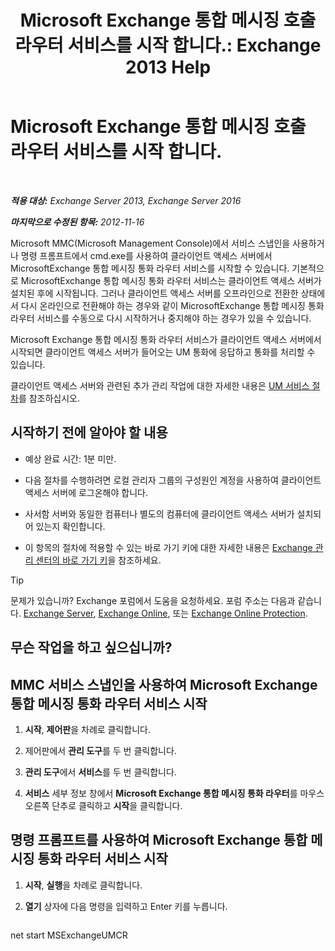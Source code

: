 ﻿---
title: 'Microsoft Exchange 통합 메시징 호출 라우터 서비스를 시작 합니다.: Exchange 2013 Help'
TOCTitle: Microsoft Exchange 통합 메시징 호출 라우터 서비스를 시작 합니다.
ms:assetid: 8b7e1a4c-87b3-4477-a95f-6b41cf2d38f0
ms:mtpsurl: https://technet.microsoft.com/ko-kr/library/JJ673542(v=EXCHG.150)
ms:contentKeyID: 50556034
ms.date: 05/22/2018
mtps_version: v=EXCHG.150
ms.translationtype: MT
---

# Microsoft Exchange 통합 메시징 호출 라우터 서비스를 시작 합니다.

 

_**적용 대상:** Exchange Server 2013, Exchange Server 2016_

_**마지막으로 수정된 항목:** 2012-11-16_

Microsoft MMC(Microsoft Management Console)에서 서비스 스냅인을 사용하거나 명령 프롬프트에서 cmd.exe를 사용하여 클라이언트 액세스 서버에서 MicrosoftExchange 통합 메시징 통화 라우터 서비스를 시작할 수 있습니다. 기본적으로 MicrosoftExchange 통합 메시징 통화 라우터 서비스는 클라이언트 액세스 서버가 설치된 후에 시작됩니다. 그러나 클라이언트 액세스 서버를 오프라인으로 전환한 상태에서 다시 온라인으로 전환해야 하는 경우와 같이 MicrosoftExchange 통합 메시징 통화 라우터 서비스를 수동으로 다시 시작하거나 중지해야 하는 경우가 있을 수 있습니다.

Microsoft Exchange 통합 메시징 통화 라우터 서비스가 클라이언트 액세스 서버에서 시작되면 클라이언트 액세스 서버가 들어오는 UM 통화에 응답하고 통화를 처리할 수 있습니다.

클라이언트 액세스 서버와 관련된 추가 관리 작업에 대한 자세한 내용은 [UM 서비스 절차](um-services-procedures-exchange-2013-help.md)를 참조하십시오.

## 시작하기 전에 알아야 할 내용

  - 예상 완료 시간: 1분 미만.

  - 다음 절차를 수행하려면 로컬 관리자 그룹의 구성원인 계정을 사용하여 클라이언트 액세스 서버에 로그온해야 합니다.

  - 사서함 서버와 동일한 컴퓨터나 별도의 컴퓨터에 클라이언트 액세스 서버가 설치되어 있는지 확인합니다.

  - 이 항목의 절차에 적용할 수 있는 바로 가기 키에 대한 자세한 내용은 [Exchange 관리 센터의 바로 가기 키](keyboard-shortcuts-in-the-exchange-admin-center-exchange-online-protection-help.md)을 참조하세요.


> [!TIP]
> 문제가 있습니까? Exchange 포럼에서 도움을 요청하세요. 포럼 주소는 다음과 같습니다. <A href="https://go.microsoft.com/fwlink/p/?linkid=60612">Exchange Server</A>, <A href="https://go.microsoft.com/fwlink/p/?linkid=267542">Exchange Online</A>, 또는 <A href="https://go.microsoft.com/fwlink/p/?linkid=285351">Exchange Online Protection</A>.



## 무슨 작업을 하고 싶으십니까?

## MMC 서비스 스냅인을 사용하여 Microsoft Exchange 통합 메시징 통화 라우터 서비스 시작

1.  **시작**, **제어판**을 차례로 클릭합니다.

2.  제어판에서 **관리 도구**를 두 번 클릭합니다.

3.  **관리 도구**에서 **서비스**를 두 번 클릭합니다.

4.  **서비스** 세부 정보 창에서 **Microsoft Exchange 통합 메시징 통화 라우터**를 마우스 오른쪽 단추로 클릭하고 **시작**을 클릭합니다.

## 명령 프롬프트를 사용하여 Microsoft Exchange 통합 메시징 통화 라우터 서비스 시작

1.  **시작**, **실행**을 차례로 클릭합니다.

2.  **열기** 상자에 다음 명령을 입력하고 Enter 키를 누릅니다.
    
    ```powershell
net start MSExchangeUMCR
```

